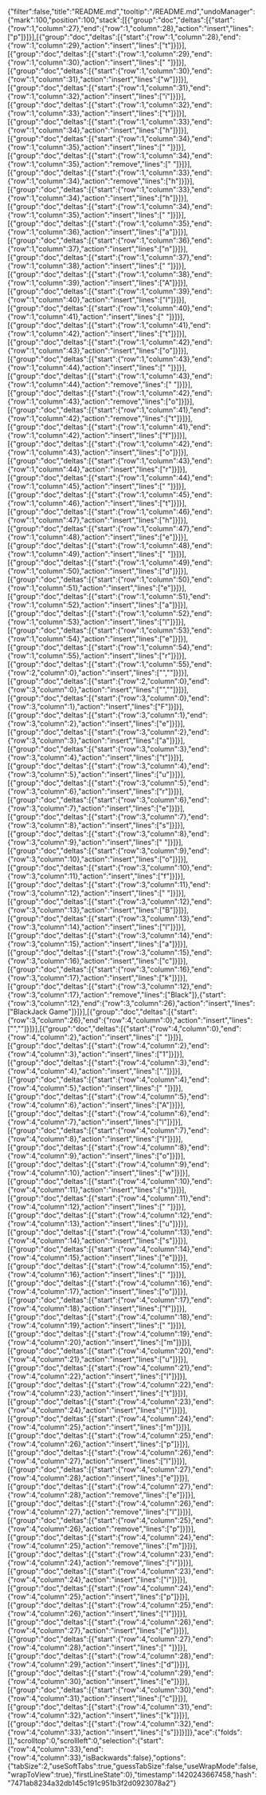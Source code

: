 {"filter":false,"title":"README.md","tooltip":"/README.md","undoManager":{"mark":100,"position":100,"stack":[[{"group":"doc","deltas":[{"start":{"row":1,"column":27},"end":{"row":1,"column":28},"action":"insert","lines":["p"]}]}],[{"group":"doc","deltas":[{"start":{"row":1,"column":28},"end":{"row":1,"column":29},"action":"insert","lines":["t"]}]}],[{"group":"doc","deltas":[{"start":{"row":1,"column":29},"end":{"row":1,"column":30},"action":"insert","lines":[" "]}]}],[{"group":"doc","deltas":[{"start":{"row":1,"column":30},"end":{"row":1,"column":31},"action":"insert","lines":["w"]}]}],[{"group":"doc","deltas":[{"start":{"row":1,"column":31},"end":{"row":1,"column":32},"action":"insert","lines":["i"]}]}],[{"group":"doc","deltas":[{"start":{"row":1,"column":32},"end":{"row":1,"column":33},"action":"insert","lines":["t"]}]}],[{"group":"doc","deltas":[{"start":{"row":1,"column":33},"end":{"row":1,"column":34},"action":"insert","lines":["h"]}]}],[{"group":"doc","deltas":[{"start":{"row":1,"column":34},"end":{"row":1,"column":35},"action":"insert","lines":[" "]}]}],[{"group":"doc","deltas":[{"start":{"row":1,"column":34},"end":{"row":1,"column":35},"action":"remove","lines":[" "]}]}],[{"group":"doc","deltas":[{"start":{"row":1,"column":33},"end":{"row":1,"column":34},"action":"remove","lines":["h"]}]}],[{"group":"doc","deltas":[{"start":{"row":1,"column":33},"end":{"row":1,"column":34},"action":"insert","lines":["h"]}]}],[{"group":"doc","deltas":[{"start":{"row":1,"column":34},"end":{"row":1,"column":35},"action":"insert","lines":[" "]}]}],[{"group":"doc","deltas":[{"start":{"row":1,"column":35},"end":{"row":1,"column":36},"action":"insert","lines":["a"]}]}],[{"group":"doc","deltas":[{"start":{"row":1,"column":36},"end":{"row":1,"column":37},"action":"insert","lines":["n"]}]}],[{"group":"doc","deltas":[{"start":{"row":1,"column":37},"end":{"row":1,"column":38},"action":"insert","lines":[" "]}]}],[{"group":"doc","deltas":[{"start":{"row":1,"column":38},"end":{"row":1,"column":39},"action":"insert","lines":["A"]}]}],[{"group":"doc","deltas":[{"start":{"row":1,"column":39},"end":{"row":1,"column":40},"action":"insert","lines":["I"]}]}],[{"group":"doc","deltas":[{"start":{"row":1,"column":40},"end":{"row":1,"column":41},"action":"insert","lines":[" "]}]}],[{"group":"doc","deltas":[{"start":{"row":1,"column":41},"end":{"row":1,"column":42},"action":"insert","lines":["t"]}]}],[{"group":"doc","deltas":[{"start":{"row":1,"column":42},"end":{"row":1,"column":43},"action":"insert","lines":["o"]}]}],[{"group":"doc","deltas":[{"start":{"row":1,"column":43},"end":{"row":1,"column":44},"action":"insert","lines":[" "]}]}],[{"group":"doc","deltas":[{"start":{"row":1,"column":43},"end":{"row":1,"column":44},"action":"remove","lines":[" "]}]}],[{"group":"doc","deltas":[{"start":{"row":1,"column":42},"end":{"row":1,"column":43},"action":"remove","lines":["o"]}]}],[{"group":"doc","deltas":[{"start":{"row":1,"column":41},"end":{"row":1,"column":42},"action":"remove","lines":["t"]}]}],[{"group":"doc","deltas":[{"start":{"row":1,"column":41},"end":{"row":1,"column":42},"action":"insert","lines":["f"]}]}],[{"group":"doc","deltas":[{"start":{"row":1,"column":42},"end":{"row":1,"column":43},"action":"insert","lines":["o"]}]}],[{"group":"doc","deltas":[{"start":{"row":1,"column":43},"end":{"row":1,"column":44},"action":"insert","lines":["r"]}]}],[{"group":"doc","deltas":[{"start":{"row":1,"column":44},"end":{"row":1,"column":45},"action":"insert","lines":[" "]}]}],[{"group":"doc","deltas":[{"start":{"row":1,"column":45},"end":{"row":1,"column":46},"action":"insert","lines":["t"]}]}],[{"group":"doc","deltas":[{"start":{"row":1,"column":46},"end":{"row":1,"column":47},"action":"insert","lines":["h"]}]}],[{"group":"doc","deltas":[{"start":{"row":1,"column":47},"end":{"row":1,"column":48},"action":"insert","lines":["e"]}]}],[{"group":"doc","deltas":[{"start":{"row":1,"column":48},"end":{"row":1,"column":49},"action":"insert","lines":[" "]}]}],[{"group":"doc","deltas":[{"start":{"row":1,"column":49},"end":{"row":1,"column":50},"action":"insert","lines":["d"]}]}],[{"group":"doc","deltas":[{"start":{"row":1,"column":50},"end":{"row":1,"column":51},"action":"insert","lines":["e"]}]}],[{"group":"doc","deltas":[{"start":{"row":1,"column":51},"end":{"row":1,"column":52},"action":"insert","lines":["a"]}]}],[{"group":"doc","deltas":[{"start":{"row":1,"column":52},"end":{"row":1,"column":53},"action":"insert","lines":["l"]}]}],[{"group":"doc","deltas":[{"start":{"row":1,"column":53},"end":{"row":1,"column":54},"action":"insert","lines":["e"]}]}],[{"group":"doc","deltas":[{"start":{"row":1,"column":54},"end":{"row":1,"column":55},"action":"insert","lines":["r"]}]}],[{"group":"doc","deltas":[{"start":{"row":1,"column":55},"end":{"row":2,"column":0},"action":"insert","lines":["",""]}]}],[{"group":"doc","deltas":[{"start":{"row":2,"column":0},"end":{"row":3,"column":0},"action":"insert","lines":["",""]}]}],[{"group":"doc","deltas":[{"start":{"row":3,"column":0},"end":{"row":3,"column":1},"action":"insert","lines":["F"]}]}],[{"group":"doc","deltas":[{"start":{"row":3,"column":1},"end":{"row":3,"column":2},"action":"insert","lines":["e"]}]}],[{"group":"doc","deltas":[{"start":{"row":3,"column":2},"end":{"row":3,"column":3},"action":"insert","lines":["a"]}]}],[{"group":"doc","deltas":[{"start":{"row":3,"column":3},"end":{"row":3,"column":4},"action":"insert","lines":["t"]}]}],[{"group":"doc","deltas":[{"start":{"row":3,"column":4},"end":{"row":3,"column":5},"action":"insert","lines":["u"]}]}],[{"group":"doc","deltas":[{"start":{"row":3,"column":5},"end":{"row":3,"column":6},"action":"insert","lines":["r"]}]}],[{"group":"doc","deltas":[{"start":{"row":3,"column":6},"end":{"row":3,"column":7},"action":"insert","lines":["e"]}]}],[{"group":"doc","deltas":[{"start":{"row":3,"column":7},"end":{"row":3,"column":8},"action":"insert","lines":["s"]}]}],[{"group":"doc","deltas":[{"start":{"row":3,"column":8},"end":{"row":3,"column":9},"action":"insert","lines":[" "]}]}],[{"group":"doc","deltas":[{"start":{"row":3,"column":9},"end":{"row":3,"column":10},"action":"insert","lines":["o"]}]}],[{"group":"doc","deltas":[{"start":{"row":3,"column":10},"end":{"row":3,"column":11},"action":"insert","lines":["f"]}]}],[{"group":"doc","deltas":[{"start":{"row":3,"column":11},"end":{"row":3,"column":12},"action":"insert","lines":[" "]}]}],[{"group":"doc","deltas":[{"start":{"row":3,"column":12},"end":{"row":3,"column":13},"action":"insert","lines":["B"]}]}],[{"group":"doc","deltas":[{"start":{"row":3,"column":13},"end":{"row":3,"column":14},"action":"insert","lines":["l"]}]}],[{"group":"doc","deltas":[{"start":{"row":3,"column":14},"end":{"row":3,"column":15},"action":"insert","lines":["a"]}]}],[{"group":"doc","deltas":[{"start":{"row":3,"column":15},"end":{"row":3,"column":16},"action":"insert","lines":["c"]}]}],[{"group":"doc","deltas":[{"start":{"row":3,"column":16},"end":{"row":3,"column":17},"action":"insert","lines":["k"]}]}],[{"group":"doc","deltas":[{"start":{"row":3,"column":12},"end":{"row":3,"column":17},"action":"remove","lines":["Black"]},{"start":{"row":3,"column":12},"end":{"row":3,"column":26},"action":"insert","lines":["BlackJack Game"]}]}],[{"group":"doc","deltas":[{"start":{"row":3,"column":26},"end":{"row":4,"column":0},"action":"insert","lines":["",""]}]}],[{"group":"doc","deltas":[{"start":{"row":4,"column":0},"end":{"row":4,"column":2},"action":"insert","lines":["  "]}]}],[{"group":"doc","deltas":[{"start":{"row":4,"column":2},"end":{"row":4,"column":3},"action":"insert","lines":["1"]}]}],[{"group":"doc","deltas":[{"start":{"row":4,"column":3},"end":{"row":4,"column":4},"action":"insert","lines":["."]}]}],[{"group":"doc","deltas":[{"start":{"row":4,"column":4},"end":{"row":4,"column":5},"action":"insert","lines":[" "]}]}],[{"group":"doc","deltas":[{"start":{"row":4,"column":5},"end":{"row":4,"column":6},"action":"insert","lines":["A"]}]}],[{"group":"doc","deltas":[{"start":{"row":4,"column":6},"end":{"row":4,"column":7},"action":"insert","lines":["l"]}]}],[{"group":"doc","deltas":[{"start":{"row":4,"column":7},"end":{"row":4,"column":8},"action":"insert","lines":["l"]}]}],[{"group":"doc","deltas":[{"start":{"row":4,"column":8},"end":{"row":4,"column":9},"action":"insert","lines":["o"]}]}],[{"group":"doc","deltas":[{"start":{"row":4,"column":9},"end":{"row":4,"column":10},"action":"insert","lines":["w"]}]}],[{"group":"doc","deltas":[{"start":{"row":4,"column":10},"end":{"row":4,"column":11},"action":"insert","lines":["s"]}]}],[{"group":"doc","deltas":[{"start":{"row":4,"column":11},"end":{"row":4,"column":12},"action":"insert","lines":[" "]}]}],[{"group":"doc","deltas":[{"start":{"row":4,"column":12},"end":{"row":4,"column":13},"action":"insert","lines":["u"]}]}],[{"group":"doc","deltas":[{"start":{"row":4,"column":13},"end":{"row":4,"column":14},"action":"insert","lines":["s"]}]}],[{"group":"doc","deltas":[{"start":{"row":4,"column":14},"end":{"row":4,"column":15},"action":"insert","lines":["e"]}]}],[{"group":"doc","deltas":[{"start":{"row":4,"column":15},"end":{"row":4,"column":16},"action":"insert","lines":[" "]}]}],[{"group":"doc","deltas":[{"start":{"row":4,"column":16},"end":{"row":4,"column":17},"action":"insert","lines":["o"]}]}],[{"group":"doc","deltas":[{"start":{"row":4,"column":17},"end":{"row":4,"column":18},"action":"insert","lines":["f"]}]}],[{"group":"doc","deltas":[{"start":{"row":4,"column":18},"end":{"row":4,"column":19},"action":"insert","lines":[" "]}]}],[{"group":"doc","deltas":[{"start":{"row":4,"column":19},"end":{"row":4,"column":20},"action":"insert","lines":["m"]}]}],[{"group":"doc","deltas":[{"start":{"row":4,"column":20},"end":{"row":4,"column":21},"action":"insert","lines":["u"]}]}],[{"group":"doc","deltas":[{"start":{"row":4,"column":21},"end":{"row":4,"column":22},"action":"insert","lines":["l"]}]}],[{"group":"doc","deltas":[{"start":{"row":4,"column":22},"end":{"row":4,"column":23},"action":"insert","lines":["t"]}]}],[{"group":"doc","deltas":[{"start":{"row":4,"column":23},"end":{"row":4,"column":24},"action":"insert","lines":["i"]}]}],[{"group":"doc","deltas":[{"start":{"row":4,"column":24},"end":{"row":4,"column":25},"action":"insert","lines":["m"]}]}],[{"group":"doc","deltas":[{"start":{"row":4,"column":25},"end":{"row":4,"column":26},"action":"insert","lines":["p"]}]}],[{"group":"doc","deltas":[{"start":{"row":4,"column":26},"end":{"row":4,"column":27},"action":"insert","lines":["l"]}]}],[{"group":"doc","deltas":[{"start":{"row":4,"column":27},"end":{"row":4,"column":28},"action":"insert","lines":["e"]}]}],[{"group":"doc","deltas":[{"start":{"row":4,"column":27},"end":{"row":4,"column":28},"action":"remove","lines":["e"]}]}],[{"group":"doc","deltas":[{"start":{"row":4,"column":26},"end":{"row":4,"column":27},"action":"remove","lines":["l"]}]}],[{"group":"doc","deltas":[{"start":{"row":4,"column":25},"end":{"row":4,"column":26},"action":"remove","lines":["p"]}]}],[{"group":"doc","deltas":[{"start":{"row":4,"column":24},"end":{"row":4,"column":25},"action":"remove","lines":["m"]}]}],[{"group":"doc","deltas":[{"start":{"row":4,"column":23},"end":{"row":4,"column":24},"action":"remove","lines":["i"]}]}],[{"group":"doc","deltas":[{"start":{"row":4,"column":23},"end":{"row":4,"column":24},"action":"insert","lines":["i"]}]}],[{"group":"doc","deltas":[{"start":{"row":4,"column":24},"end":{"row":4,"column":25},"action":"insert","lines":["p"]}]}],[{"group":"doc","deltas":[{"start":{"row":4,"column":25},"end":{"row":4,"column":26},"action":"insert","lines":["l"]}]}],[{"group":"doc","deltas":[{"start":{"row":4,"column":26},"end":{"row":4,"column":27},"action":"insert","lines":["e"]}]}],[{"group":"doc","deltas":[{"start":{"row":4,"column":27},"end":{"row":4,"column":28},"action":"insert","lines":[" "]}]}],[{"group":"doc","deltas":[{"start":{"row":4,"column":28},"end":{"row":4,"column":29},"action":"insert","lines":["d"]}]}],[{"group":"doc","deltas":[{"start":{"row":4,"column":29},"end":{"row":4,"column":30},"action":"insert","lines":["e"]}]}],[{"group":"doc","deltas":[{"start":{"row":4,"column":30},"end":{"row":4,"column":31},"action":"insert","lines":["c"]}]}],[{"group":"doc","deltas":[{"start":{"row":4,"column":31},"end":{"row":4,"column":32},"action":"insert","lines":["k"]}]}],[{"group":"doc","deltas":[{"start":{"row":4,"column":32},"end":{"row":4,"column":33},"action":"insert","lines":["s"]}]}]]},"ace":{"folds":[],"scrolltop":0,"scrollleft":0,"selection":{"start":{"row":4,"column":33},"end":{"row":4,"column":33},"isBackwards":false},"options":{"tabSize":2,"useSoftTabs":true,"guessTabSize":false,"useWrapMode":false,"wrapToView":true},"firstLineState":0},"timestamp":1420243667458,"hash":"7471ab8234a32db145c191c951b3f2d0923078a2"}